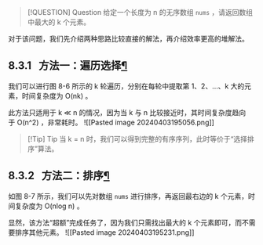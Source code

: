 
> [!QUESTION] Question
> 给定一个长度为 n 的无序数组 `nums` ，请返回数组中最大的 k 个元素。

对于该问题，我们先介绍两种思路比较直接的解法，再介绍效率更高的堆解法。

## 8.3.1   方法一：遍历选择[¶](https://www.hello-algo.com/chapter_heap/top_k/#831 "Permanent link")

我们可以进行图 8-6 所示的 k 轮遍历，分别在每轮中提取第 1、2、…、k 大的元素，时间复杂度为 O(nk) 。

此方法只适用于 k ≪ n 的情况，因为当 k 与 n 比较接近时，其时间复杂度趋向于 O(n^2) ，非常耗时。
 ![[Pasted image 20240403195056.png]]

> [!Tip] Tip
> 当 k = n 时，我们可以得到完整的有序序列，此时等价于“选择排序”算法。

## 8.3.2   方法二：排序[¶](https://www.hello-algo.com/chapter_heap/top_k/#832 "Permanent link")

如图 8-7 所示，我们可以先对数组 `nums` 进行排序，再返回最右边的 k 个元素，时间复杂度为 O(nlog n) 。

显然，该方法“超额”完成任务了，因为我们只需找出最大的 k 个元素即可，而不需要排序其他元素。
![[Pasted image 20240403195231.png]]
